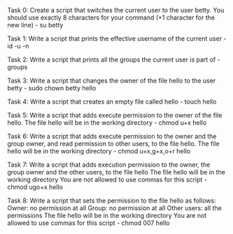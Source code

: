Task 0: Create a script that switches the current user to the user betty.
You should use exactly 8 characters for your command (+1 character for the new line) - su betty

Task 1: Write a script that prints the effective username of the current user - id -u -n

Task 2: Write a script that prints all the groups the current user is part of - groups

Task 3: Write a script that changes the owner of the file hello to the user betty - sudo chown betty hello

Task 4: Write a script that creates an empty file called hello - touch hello

Task 5: Write a script that adds execute permission to the owner of the file hello.
The file hello will be in the working directory - chmod u+x hello

Task 6: Write a script that adds execute permission to the owner and the group owner, and read permission to other users, to the file hello.
The file hello will be in the working directory - chmod u+x,g+x,o+r hello

Task 7: Write a script that adds execution permission to the owner, the group owner and the other users, to the file hello
The file hello will be in the working directory
You are not allowed to use commas for this script - chmod ugo+x hello

Task 8: Write a script that sets the permission to the file hello as follows:
Owner: no permission at all
Group: no permission at all
Other users: all the permissions
The file hello will be in the working directory You are not allowed to use commas for this script - chmod 007 hello
